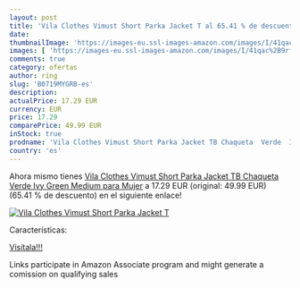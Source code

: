```yaml
---
layout: post
title: 'Vila Clothes Vimust Short Parka Jacket T al 65.41 % de descuento'
date: 
thumbnailImage: 'https://images-eu.ssl-images-amazon.com/images/I/41qac%2B9rfjL._SL200_.jpg'
images: [ 'https://images-eu.ssl-images-amazon.com/images/I/41qac%2B9rfjL._SL200_.jpg' ]
comments: true
category: ofertas
author: ring
slug: 'B0719MYGRB-es'
description:
actualPrice: 17.29 EUR
currency: EUR
price: 17.29
comparePrice: 49.99 EUR
inStock: true
prodname: 'Vila Clothes Vimust Short Parka Jacket TB Chaqueta  Verde  Ivy Green   Medium para Mujer'
country: 'es'
---
```


Ahora mismo tienes [Vila Clothes Vimust Short Parka Jacket TB Chaqueta  Verde  Ivy Green   Medium para Mujer](https://www.amazon.es/dp/B0719MYGRB/?tag=tolees-21) a 17.29 EUR (original: 49.99 EUR) (65.41 %  de descuento) en el siguiente enlace!

[![Vila Clothes Vimust Short Parka Jacket T](https://images-eu.ssl-images-amazon.com/images/I/41qac%2B9rfjL._SL200_.jpg)](https://www.amazon.es/dp/B0719MYGRB/?tag=tolees-21)

Características:


[Visítala!!!](https://www.amazon.es/dp/B0719MYGRB/?tag=tolees-21)

Links participate in Amazon Associate program and might generate a comission on qualifying sales
